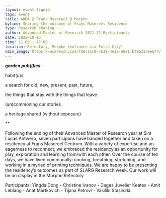 ```yaml
---
layout: event.liquid
tags: event
title: ADMA @ Frans Masereel @ Morpho
byline: Sharing the outcome of Frans Masereel Residence
type: Research sharing
author: Advanced Master of Research 2021-22 Participants
date: 2022-10-15
time: 11:00 - 17:00
location: Refectory, Morpho (entrance via Extra-City)
main_image: https://ucarecdn.com/f80c16c0-7b38-4e1a-a9e1-bf8b317ee647/
---
```

***garden pub(l)ics***

habit(u)s

a search for old, new, present, past, future,

the things that stay with the things that leave

(un)commoning our stories

a heritage shared (without exposure)

\*\*

Following the ending of their Advanced Master of Research year at Sint Lucas Antwerp, seven participans have banded together and taken on a residency at Frans Masereel Centrum. With a variety of expertise and an eagerness to reconnect, we embraced the residency as an opportunity for play, exploration and learning from/with each other. Over the course of ten days, we have lived communally: cooking, breathing, stretching, and working in a myriad of printing techniques. We are happy to be presenting the residency’s outcomes as part of SLARG Research week. Our work will be on display in the Morpho Refectory

Participants: Yingda Dong - Christine Ivanov - Dages Juvelier Keates - Amit Leblang - Anat Martkovich - Tijana Petrovi - Vasiliki Stasinaki.